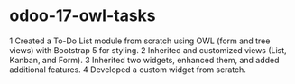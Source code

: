 # odoo-17-owl-tasks

1 Created a To-Do List module from scratch using OWL (form and tree views) with Bootstrap 5 for styling.
2 Inherited and customized views (List, Kanban, and Form).
3 Inherited two widgets, enhanced them, and added additional features.
4 Developed a custom widget from scratch.

